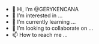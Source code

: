 - 👋 Hi, I’m @GERYKENCANA
- 👀 I’m interested in ...
- 🌱 I’m currently learning ...
- 💞️ I’m looking to collaborate on ...
- 📫 How to reach me ...

<!---
GERYKENCANA/GERYKENCANA is a ✨ special ✨ repository because its `README.md` (this file) appears on your GitHub profile.
You can click the Preview link to take a look at your changes.
--->
